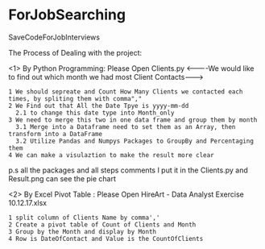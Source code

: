# ForJobSearching
SaveCodeForJobInterviews



The Process of Dealing with the project:

<1> By Python Programming: Please Open Clients.py
<----We would like to find out which month we had most Client Contacts--->

    1 We should sepreate and Count How Many Clients we contacted each times, by spliting them with comma","
    2 We Find out that All the Date Tpye is yyyy-mm-dd
      2.1 to change this date type into Month_only
    3 We need to merge this two in one data frame and group them by month 
      3.1 Merge into a Dataframe need to set them as an Array, then transform into a DataFrame
      3.2 Utilize Pandas and Numpys Packages to GroupBy and Percentaging them
    4 We can make a visulaztion to make the result more clear

 p.s all the packages and all steps comments I put it in the Clients.py and Result.png can see the pie chart
 
 <2> By Excel Pivot Table : Please Open HireArt - Data Analyst Exercise 10.12.17.xlsx
 
    1 split column of Clients Name by comma','
    2 Create a pivot table of Count of Clients and Month
    3 Group by the Month and display by Month
    4 Row is DateOfContact and Value is the CountOfClients
    
